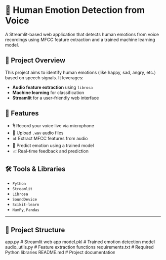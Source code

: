 # 🎤 Human Emotion Detection from Voice

A Streamlit-based web application that detects human emotions from voice recordings using MFCC feature extraction and a trained machine learning model.


## 📌 Project Overview

This project aims to identify human emotions (like happy, sad, angry, etc.) based on speech signals. It leverages:
- **Audio feature extraction** using `librosa`
- **Machine learning** for classification
- **Streamlit** for a user-friendly web interface


## 🚀 Features

- 🎙 Record your voice live via microphone
- 📁 Upload `.wav` audio files
- 📊 Extract MFCC features from audio
- 🤖 Predict emotion using a trained model
- 📈 Real-time feedback and prediction

## 🛠 Tools & Libraries

- `Python`
- `Streamlit`
- `Librosa`
- `SoundDevice`
- `Scikit-learn`
- `NumPy`, `Pandas`

---

## 📁 Project Structure

app.py # Streamlit web app
model.pkl # Trained emotion detection model
audio_utils.py # Feature extraction functions
requirements.txt # Required Python libraries
README.md # Project documentation